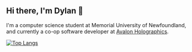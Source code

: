 ## Hi there, I'm Dylan 👋
I'm a computer science student at Memorial University of Newfoundland, and currently a co-op software developer at [Avalon Holographics](https://avalonholographics.com/). 

[![Top Langs](https://github-readme-stats.vercel.app/api/top-langs/?username=DylanWinter&layout=compact&langs_count=8&theme=transparent&card_width=500&card_height=300&hide=jupyter%20notebook)](https://github.com/anuraghazra/github-readme-stats)

